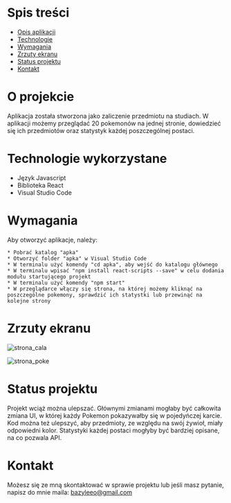 # Spis treści

* [Opis aplikacji](#O-projekcie)
* [Technologie](#Technologie-wykorzystane)
* [Wymagania](#Wymagania)
* [Zrzuty ekranu](#Zrzuty-ekranu)
* [Status projektu](#Status-projektu)
* [Kontakt](#Kontakt)


# O projekcie

Aplikacja została stworzona jako zaliczenie przedmiotu na studiach. W aplikacji możemy przeglądać 20 pokemonów na jednej stronie, dowiedzieć się ich przedmiotów oraz statystyk każdej poszczególnej postaci.

# Technologie wykorzystane
* Język Javascript 
* Biblioteka React
* Visual Studio Code 

# Wymagania

Aby otworzyć aplikacje, należy: 

```
* Pobrać katalog "apka"
* Otworzyć folder "apka" w Visual Studio Code
* W terminalu użyć komendy "cd apka", aby wejść do katalogu głównego
* W terminalu wpisać "npm install react-scripts --save" w celu dodania modułu startującego projekt
* W terminalu użyć komendy "npm start"
* W przeglądarce włączy się strona, na której możemy kliknąć na poszczególne pokemony, sprawdzić ich statystki lub przewinąć na kolejne strony
```


# Zrzuty ekranu

![strona_cala](https://user-images.githubusercontent.com/93713067/162802849-e5f9c095-3305-4fd9-bf1c-b01661378038.JPG)

![strona_poke](https://user-images.githubusercontent.com/93713067/162802870-a992eadf-30c8-4a79-a066-8079cab270c9.JPG)


# Status projektu

Projekt wciąż można ulepszać. Głównymi zmianami mogłaby być całkowita zmiana UI, w której każdy Pokemon pokazywałby się 
w pojedyńczej karcie. Kod można też ulepszyć, aby przedmioty, ze względu na swój żywioł, miały odpowiedni kolor. 
Statystyki każdej postaci mogłyby być bardziej opisane, na co pozwala API.


# Kontakt 

Możesz się ze mną skontaktować w sprawie projektu lub jeśli masz pytanie, napisz do mnie maila: bazyleeo@gmail.com
